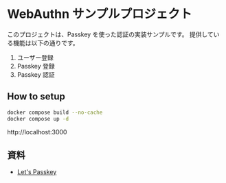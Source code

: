 # WebAuthn サンプルプロジェクト

このプロジェクトは、Passkey を使った認証の実装サンプルです。
提供している機能は以下の通りです。

1. ユーザー登録
2. Passkey 登録
3. Passkey 認証

## How to setup

```sh
docker compose build --no-cache
docker compose up -d
```

http://localhost:3000

## 資料
- [Let's Passkey](https://docs.google.com/presentation/d/1A33INgMhrkKQj5Zwg7JjxWEr6q2cmguXtnD1p_E5YUI/edit?usp=sharing)
